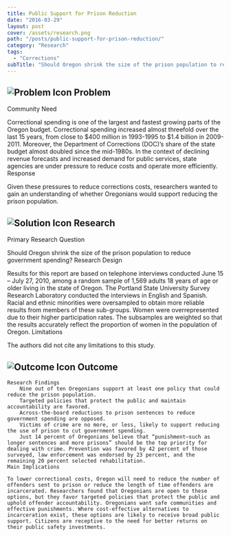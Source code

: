```yaml
---
title: Public Support for Prison Reduction
date: "2016-03-29"
layout: post
cover: /assets/research.png
path: "/posts/public-support-for-prison-reduction/"
category: "Research"
tags:
  - "Corrections"
subTitle: "Should Oregon shrink the size of the prison population to reduce government spending?"
---
```

## ![Problem Icon](https://github.com/google/material-design-icons/raw/master/alert/1x_web/ic_error_outline_black_48dp.png "Problem") Problem

Community Need

Correctional spending is one of the largest and fastest growing parts of the Oregon budget. Correctional spending increased almost threefold over the last 15 years, from close to $400 million in 1993-1995 to $1.4 billion in 2009-2011. Moreover, the Department of Corrections (DOC)’s share of the state budget almost doubled since the mid-1980s. In the context of declining revenue forecasts and increased demand for public services, state agencies are under pressure to reduce costs and operate more efficiently.
Response

Given these pressures to reduce corrections costs, researchers wanted to gain an understanding of whether Oregonians would support reducing the prison population.

## ![Solution Icon](https://github.com/google/material-design-icons/raw/master/action/1x_web/ic_lightbulb_outline_black_48dp.png "Solution") Research

Primary Research Question

Should Oregon shrink the size of the prison population to reduce government spending?
Research Design

Results for this report are based on telephone interviews conducted June 15 – July 27, 2010, among a random sample of 1,569 adults 18 years of age or older living in the state of Oregon. The Portland State University Survey Research Laboratory conducted the interviews in English and Spanish. Racial and ethnic minorities were oversampled to obtain more reliable results from members of these sub-groups. Women were overrepresented due to their higher participation rates. The subsamples are weighted so that the results accurately reflect the proportion of women in the population of Oregon.
Limitations

The authors did not cite any limitations to this study.

## ![Outcome Icon](https://github.com/google/material-design-icons/raw/master/action/1x_web/ic_view_list_black_48dp.png "Outcome") Outcome

    Research Findings
        Nine out of ten Oregonians support at least one policy that could reduce the prison population.
        Targeted policies that protect the public and maintain accountability are favored.
        Across-the-board reductions to prison sentences to reduce government spending are opposed.
        Victims of crime are no more, or less, likely to support reducing the use of prison to cut government spending.
        Just 14 percent of Oregonians believe that “punishment—such as longer sentences and more prisons” should be the top priority for dealing with crime. Prevention was favored by 42 percent of those surveyed, law enforcement was endorsed by 23 percent, and the remaining 20 percent selected rehabilitation.
    Main Implications

    To lower correctional costs, Oregon will need to reduce the number of offenders sent to prison or reduce the length of time offenders are incarcerated. Researchers found that Oregonians are open to these options, but they favor targeted policies that protect the public and uphold offender accountability. Oregonians want safe communities and effective punishments. Where cost-effective alternatives to incarceration exist, these options are likely to receive broad public support. Citizens are receptive to the need for better returns on their public safety investments.

